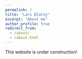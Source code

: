 ```yaml
---
permalink: /
title: "Lars Blatny"
excerpt: "About me"
author_profile: true
redirect_from:
  - /about/
  - /about.html
---
```


This website is under construction!
